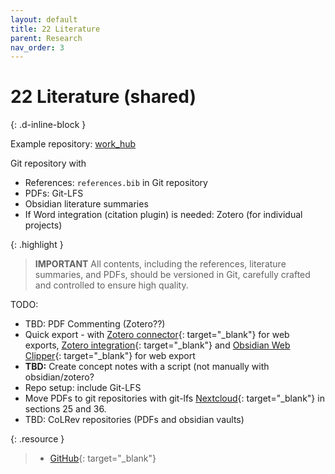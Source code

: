 ```yaml
---
layout: default
title: 22 Literature
parent: Research
nav_order: 3
---
```


# 22 Literature (shared)
{: .d-inline-block }

Example repository: [work_hub](https://github.com/digital-work-lab/work_hub)

Git repository with

- References: `references.bib` in Git repository
- PDFs: Git-LFS
- Obsidian literature summaries
- If Word integration (citation plugin) is needed: Zotero (for individual projects)

{: .highlight }
> **IMPORTANT**
> All contents, including the references, literature summaries, and PDFs, should be versioned in Git, carefully crafted and controlled to ensure high quality. 

TODO:

- TBD: PDF Commenting (Zotero??)
- Quick export - with [Zotero connector](https://chromewebstore.google.com/detail/zotero-connector/ekhagklcjbdpajgpjgmbionohlpdbjgc){: target="_blank"} for web exports, [Zotero integration](https://github.com/mgmeyers/obsidian-zotero-integration){: target="_blank"} and [Obsidian Web Clipper](https://obsidian.md/clipper){: target="_blank"} for web export
- **TBD:** Create concept notes with a script (not manually with obsidian/zotero?
- Repo setup: include Git-LFS
- Move PDFs to git repositories with git-lfs [Nextcloud](https://nc-2272638881871040784.nextcloud-ionos.com/index.php/apps/files/?dir=/22-literature/23_data&fileid=88094){: target="_blank"} in sections 25 and 36.
- TBD: CoLRev repositories (PDFs and obsidian vaults)

{: .resource } 
> - [GitHub](https://github.com/orgs/digital-work-lab/repositories?q=topic%3Aresearch){: target="_blank"}
